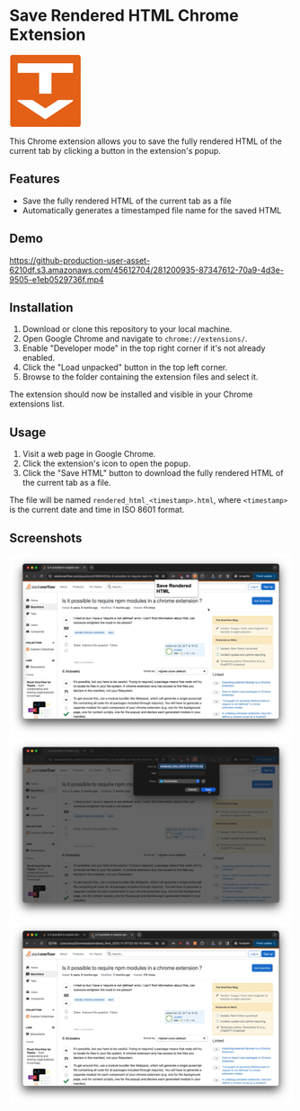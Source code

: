 Save Rendered HTML Chrome Extension
===================================

![Icon](icon128.png)

This Chrome extension allows you to save the fully rendered HTML of the current tab by clicking a button in the extension's popup.

Features
--------

*   Save the fully rendered HTML of the current tab as a file
*   Automatically generates a timestamped file name for the saved HTML

Demo
----

<!-- <iframe width="1280" height="519" src="https://www.youtube.com/embed/l-BVjc774sc" title="save rendered html chrome extension demo v1.1.1 20231107" frameborder="0" allow="accelerometer; autoplay; clipboard-write; encrypted-media; gyroscope; picture-in-picture; web-share" allowfullscreen></iframe> -->

https://github-production-user-asset-6210df.s3.amazonaws.com/45612704/281200935-87347612-70a9-4d3e-9505-e1eb0529736f.mp4

Installation
------------

1.  Download or clone this repository to your local machine.
2.  Open Google Chrome and navigate to `chrome://extensions/`.
3.  Enable "Developer mode" in the top right corner if it's not already enabled.
4.  Click the "Load unpacked" button in the top left corner.
5.  Browse to the folder containing the extension files and select it.

The extension should now be installed and visible in your Chrome extensions list.

Usage
-----

1.  Visit a web page in Google Chrome.
2.  Click the extension's icon to open the popup.
3.  Click the "Save HTML" button to download the fully rendered HTML of the current tab as a file.

The file will be named `rendered_html_<timestamp>.html`, where `<timestamp>` is the current date and time in ISO 8601 format.

## Screenshots

![Screenshot 1](screenshots/screenshot-1.png)
![Screenshot 2](screenshots/screenshot-2.png)
![Screenshot 3](screenshots/screenshot-3.png)

<!-- Files -->
<!-- ----- -->
<!---->
<!-- *   `manifest.json`: The extension's manifest file that provides metadata and configuration. -->
<!-- *   `popup.html`: The HTML file for the extension's popup. -->
<!-- *   `popup.js`: The JavaScript file for the extension's popup, which handles button click events and communicates with the content script. -->
<!-- *   `icon48.png`: A 48x48 pixel icon for the extension. -->

<!-- License -->
<!-- ------- -->
<!---->
<!-- This project is released under the MIT License. See the [LICENSE](LICENSE) file for details. -->